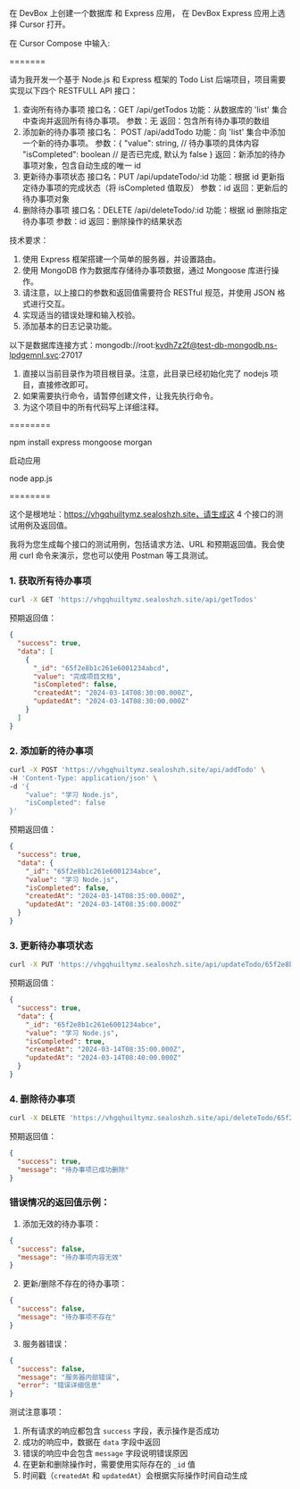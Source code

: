在 DevBox 上创建一个数据库 和 Express 应用， 在 DevBox Express 应用上选择 Cursor 打开。

在 Cursor Compose 中输入:

=======

请为我开发一个基于 Node.js 和 Express 框架的 Todo List 后端项目，项目需要实现以下四个 RESTFULL API 接口：

1. 查询所有待办事项
   接口名：GET /api/getTodos
   功能：从数据库的 'list' 集合中查询并返回所有待办事项。
   参数：无
   返回：包含所有待办事项的数组
2. 添加新的待办事项
   接口名： POST /api/addTodo
   功能：向 'list' 集合中添加一个新的待办事项。
   参数：{ "value": string, // 待办事项的具体内容 "isCompleted": boolean // 是否已完成, 默认为 false }
   返回：新添加的待办事项对象，包含自动生成的唯一 id
3. 更新待办事项状态
   接口名：PUT /api/updateTodo/:id
   功能：根据 id 更新指定待办事项的完成状态（将 isCompleted 值取反）
   参数：id
   返回：更新后的待办事项对象
4. 删除待办事项
   接口名：DELETE /api/deleteTodo/:id
   功能：根据 id 删除指定待办事项
   参数：id
   返回：删除操作的结果状态

技术要求：

1. 使用 Express 框架搭建一个简单的服务器，并设置路由。
2. 使用 MongoDB 作为数据库存储待办事项数据，通过 Mongoose 库进行操作。
3. 请注意，以上接口的参数和返回值需要符合 RESTful 规范，并使用 JSON 格式进行交互。
4. 实现适当的错误处理和输入校验。
5. 添加基本的日志记录功能。

以下是数据库连接方式：mongodb://root:kvdh7z2f@test-db-mongodb.ns-lpdgemnl.svc:27017

1. 直接以当前目录作为项目根目录。注意，此目录已经初始化完了 nodejs 项目，直接修改即可。
2. 如果需要执行命令，请暂停创建文件，让我先执行命令。
3. 为这个项目中的所有代码写上详细注释。

========

npm install express mongoose morgan

启动应用

node app.js

========

这个是根地址：https://vhgqhuiltymz.sealoshzh.site，请生成这 4 个接口的测试用例及返回值。

我将为您生成每个接口的测试用例，包括请求方法、URL 和预期返回值。我会使用 curl 命令来演示，您也可以使用 Postman 等工具测试。

### 1. 获取所有待办事项

```bash
curl -X GET 'https://vhgqhuiltymz.sealoshzh.site/api/getTodos'
```

预期返回值：

```json
{
  "success": true,
  "data": [
    {
      "_id": "65f2e8b1c261e6001234abcd",
      "value": "完成项目文档",
      "isCompleted": false,
      "createdAt": "2024-03-14T08:30:00.000Z",
      "updatedAt": "2024-03-14T08:30:00.000Z"
    }
  ]
}
```

### 2. 添加新的待办事项

```bash
curl -X POST 'https://vhgqhuiltymz.sealoshzh.site/api/addTodo' \
-H 'Content-Type: application/json' \
-d '{
    "value": "学习 Node.js",
    "isCompleted": false
}'
```

预期返回值：

```json
{
  "success": true,
  "data": {
    "_id": "65f2e8b1c261e6001234abce",
    "value": "学习 Node.js",
    "isCompleted": false,
    "createdAt": "2024-03-14T08:35:00.000Z",
    "updatedAt": "2024-03-14T08:35:00.000Z"
  }
}
```

### 3. 更新待办事项状态

```bash
curl -X PUT 'https://vhgqhuiltymz.sealoshzh.site/api/updateTodo/65f2e8b1c261e6001234abce'
```

预期返回值：

```json
{
  "success": true,
  "data": {
    "_id": "65f2e8b1c261e6001234abce",
    "value": "学习 Node.js",
    "isCompleted": true,
    "createdAt": "2024-03-14T08:35:00.000Z",
    "updatedAt": "2024-03-14T08:40:00.000Z"
  }
}
```

### 4. 删除待办事项

```bash
curl -X DELETE 'https://vhgqhuiltymz.sealoshzh.site/api/deleteTodo/65f2e8b1c261e6001234abce'
```

预期返回值：

```json
{
  "success": true,
  "message": "待办事项已成功删除"
}
```

### 错误情况的返回值示例：

1. 添加无效的待办事项：

```json
{
  "success": false,
  "message": "待办事项内容无效"
}
```

2. 更新/删除不存在的待办事项：

```json
{
  "success": false,
  "message": "待办事项不存在"
}
```

3. 服务器错误：

```json
{
  "success": false,
  "message": "服务器内部错误",
  "error": "错误详细信息"
}
```

测试注意事项：

1. 所有请求的响应都包含 `success` 字段，表示操作是否成功
2. 成功的响应中，数据在 `data` 字段中返回
3. 错误的响应中会包含 `message` 字段说明错误原因
4. 在更新和删除操作时，需要使用实际存在的 `_id` 值
5. 时间戳（`createdAt` 和 `updatedAt`）会根据实际操作时间自动生成
